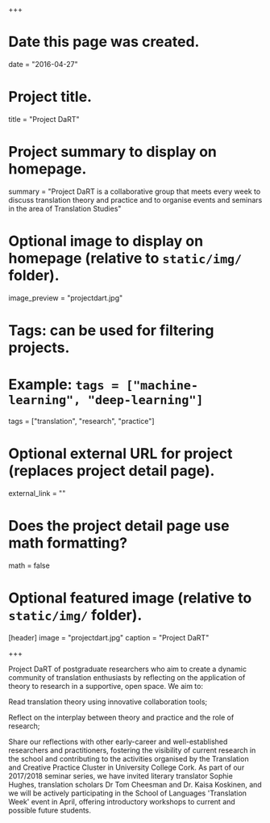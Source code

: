+++
# Date this page was created.
date = "2016-04-27"

# Project title.
title = "Project DaRT"

# Project summary to display on homepage.
summary = "Project DaRT is a collaborative group that meets every week to discuss translation theory and practice and to organise events and seminars in the area of Translation Studies"

# Optional image to display on homepage (relative to `static/img/` folder).
image_preview = "projectdart.jpg"

# Tags: can be used for filtering projects.
# Example: `tags = ["machine-learning", "deep-learning"]`
tags = ["translation", "research", "practice"]

# Optional external URL for project (replaces project detail page).
external_link = ""

# Does the project detail page use math formatting?
math = false

# Optional featured image (relative to `static/img/` folder).
[header]
image = "projectdart.jpg"
caption = "Project DaRT"

+++

Project DaRT of postgraduate researchers who aim to create a dynamic community of translation enthusiasts by reflecting on the application of theory to research in a supportive, open space. We aim to:

Read translation theory using innovative collaboration tools;

Reflect on the interplay between theory and practice and the role of research;

Share our reflections with other early-career and well-established researchers and practitioners, fostering the visibility of current research in the school and contributing to the activities organised by the Translation and Creative Practice Cluster in University College Cork. As part of our 2017/2018 seminar series, we have invited literary translator Sophie Hughes, translation scholars Dr Tom Cheesman and Dr. Kaisa Koskinen, and we will be actively participating in the School of Languages 'Translation Week' event in April, offering introductory workshops to current and possible future students.
